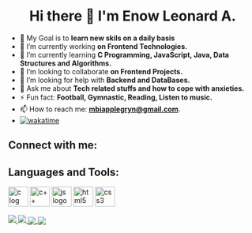<h1 style = "text-align: center;"> Hi there 👋 I'm Enow Leonard A.</h1>

- 🎯 My Goal is to **learn new skils on a daily basis**
- 🔭 I’m currently working **on Frontend Technologies.**
- 🌱 I’m currently learning **C Programming, JavaScript, Java, Data Structures and Algorithms.**
- 👯 I’m looking to collaborate **on Frontend Projects.**
- 🤔 I’m looking for help with **Backend and DataBases.**
- 💬 Ask me about **Tech related stuffs and how to cope with anxieties.**
- ⚡ Fun fact: **Football, Gymnastic, Reading, Listen to music.**
- 📫 How to reach me: **mbiapplegryn@gmail.com**.
- [![wakatime](https://wakatime.com/badge/user/fe1b1813-7f16-4123-9eaf-33ae3ce68d18.svg)](https://wakatime.com/@fe1b1813-7f16-4123-9eaf-33ae3ce68d18)

<h2>Connect with me:</h2>

<h2 align="left">Languages and Tools:</h2>
<p align="left">
  <a href="https://www.geeksforgeeks.org/c-programming-language/?ref=ghm"><img src="https://upload.wikimedia.org/wikipedia/commons/1/18/C_Programming_Language.svg" alt="c log" width="40" height="40"/></a>
  <a href="https://www.geeksforgeeks.org/c-plus-plus/?ref=ghm"><img src="https://upload.wikimedia.org/wikipedia/commons/1/18/ISO_C%2B%2B_Logo.svg" alt="c++ logo" width="40" height="40"/></a> 
<a href="https://javascript.info/"><img src="https://upload.wikimedia.org/wikipedia/commons/9/99/Unofficial_JavaScript_logo_2.svg" alt="js logo" width="40" height="40"></a>
<a href="https://www.w3schools.com/html/"><img src="https://upload.wikimedia.org/wikipedia/commons/3/38/HTML5_Badge.svg" alt="html5 logo" width="40" height="40"></a>
<a href="https://www.w3schools.com/css/"><img src="https://upload.wikimedia.org/wikipedia/commons/d/d5/CSS3_logo_and_wordmark.svg" alt="css3 logo" width="40" height="40"></a></p>

<a href="https://github.com/anuraghazra/github-readme-stats">
    <img src="https://github-readme-stats.vercel.app/api/top-langs/?username=KaptainCS3&theme=tokyonight&layout=compact&hide_border=true&langs_count=6"/>
</a>

<a href="https://github.com/anuraghazra/github-readme-stats">
    <img src="https://github-readme-stats.vercel.app/api?username=KaptainCS3&count_private=true&show_icons=true&theme=tokyonight&hide_border=true">
</a>

<a href="ttps://github.com/anuraghazra/github-readme-stats">
    <img align="center" src="https://github-readme-stats.vercel.app/api/wakatime?username=KaptainCS3&theme=tokyonight&hide_border=true&line_height=30/"> 
</a>
<a href="https://git.io/streak-stats">
    <img align="center" src="https://github-readme-streak-stats.herokuapp.com/?user=KaptainCS3&theme=tokyonight&hide_border=true&format=[Y.]n.j"/>
</a>

<!--
**KaptainCS3/KaptainCS3** is a ✨ _special_ ✨ repository because its `README.md` (this file) appears on your GitHub profile.

Here are some ideas to get you started:
- 
- 
- 😄 Pronouns: ...
-  ...
-->
